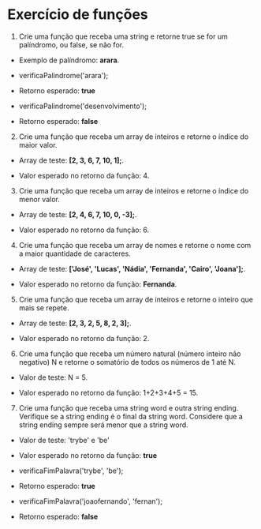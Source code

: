 # Exercício de funções

1. Crie uma função que receba uma string e retorne true se for um palíndromo, ou false, se não for.

* Exemplo de palíndromo: **arara**.

* verificaPalindrome('arara');

* Retorno esperado: **true**

* verificaPalindrome('desenvolvimento');

* Retorno esperado: **false**

2. Crie uma função que receba um array de inteiros e retorne o índice do maior valor.

* Array de teste: **[2, 3, 6, 7, 10, 1];**.

* Valor esperado no retorno da função: 4.

3. Crie uma função que receba um array de inteiros e retorne o índice do menor valor.

* Array de teste: **[2, 4, 6, 7, 10, 0, -3];**.

* Valor esperado no retorno da função: 6.

4. Crie uma função que receba um array de nomes e retorne o nome com a maior quantidade de caracteres.

* Array de teste: **['José', 'Lucas', 'Nádia', 'Fernanda', 'Cairo', 'Joana'];**.

* Valor esperado no retorno da função: **Fernanda**.

5. Crie uma função que receba um array de inteiros e retorne o inteiro que mais se repete.

* Array de teste: **[2, 3, 2, 5, 8, 2, 3];**.

* Valor esperado no retorno da função: 2.

6. Crie uma função que receba um número natural (número inteiro não negativo) N e retorne o somatório de todos os números de 1 até N.

* Valor de teste: N = 5.

* Valor esperado no retorno da função: 1+2+3+4+5 = 15.

7. Crie uma função que receba uma string word e outra string ending. Verifique se a string ending é o final da string word. Considere que a string ending sempre será menor que a string word.

* Valor de teste: 'trybe' e 'be'

* Valor esperado no retorno da função: **true**

* verificaFimPalavra('trybe', 'be');

* Retorno esperado: **true**

* verificaFimPalavra('joaofernando', 'fernan');

* Retorno esperado: **false**
